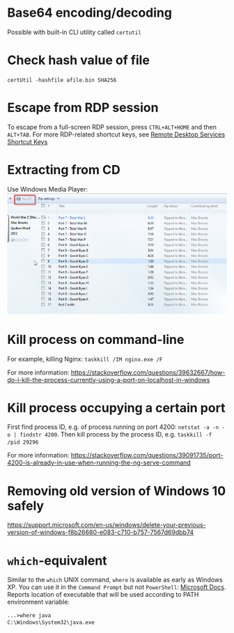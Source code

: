 # Base64 encoding/decoding

Possible with built-in CLI utility called `certutil`


# Check hash value of file 

`certUtil -hashfile afile.bin SHA256`


# Escape from RDP session

To escape from a full-screen RDP session, press `CTRL+ALT+HOME` and then `ALT+TAB`.  For more RDP-related shortcut keys, see [Remote Desktop Services Shortcut Keys](https://docs.microsoft.com/en-us/windows/win32/termserv/terminal-services-shortcut-keys)


# Extracting from CD

Use Windows Media Player:
![Extracting from CD](windows/windows-media-player.png)


# Kill process on command-line

For example, killing Nginx:  `taskkill /IM nginx.exe /F`

For more information:  https://stackoverflow.com/questions/39632667/how-do-i-kill-the-process-currently-using-a-port-on-localhost-in-windows


# Kill process occupying a certain port
First find process ID, e.g. of process running on port 4200:  `netstat -a -n -o | findstr 4200`.
Then kill process by the process ID, e.g. `taskkill -f /pid 29296`

For more information:  https://stackoverflow.com/questions/39091735/port-4200-is-already-in-use-when-running-the-ng-serve-command



# Removing old version of Windows 10 safely

https://support.microsoft.com/en-us/windows/delete-your-previous-version-of-windows-f8b26680-e083-c710-b757-7567d69dbb74


# `which`-equivalent

Similar to the `which` UNIX command, `where` is available as early as Windows XP.  You can use it in the `Command Prompt` but not `PowerShell`:  [Microsoft Docs](https://docs.microsoft.com/en-us/previous-versions/windows/it-pro/windows-server-2012-R2-and-2012/cc753148(v=ws.11)?redirectedfrom=MSDN).  Reports location of executable that will be used according to PATH environment variable:

```
...>where java
C:\Windows\System32\java.exe 
```
